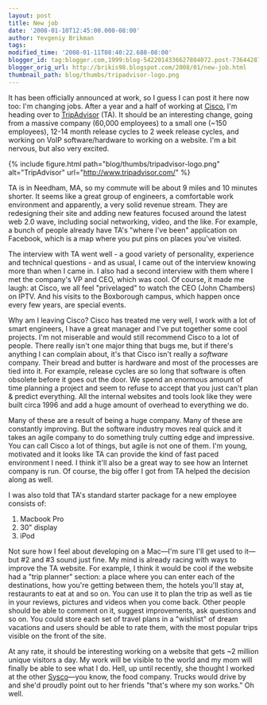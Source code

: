 ```yaml
---
layout: post
title: New job
date: '2008-01-10T12:45:00.000-08:00'
author: Yevgeniy Brikman
tags: 
modified_time: '2008-01-11T08:40:22.688-08:00'
blogger_id: tag:blogger.com,1999:blog-5422014336627804072.post-7364428768592501458
blogger_orig_url: http://brikis98.blogspot.com/2008/01/new-job.html
thumbnail_path: blog/thumbs/tripadvisor-logo.png
---
```


It has been officially announced at work, so I guess I can post it here now 
too: I'm changing jobs. After a year and a half of working at 
[Cisco](http://www.cisco.com/), I'm heading over to 
[TripAdvisor](http://www.tripadvisor.com/) (TA). It should be an interesting 
change, going from a massive company (60,000 employees) to a small one (~150 
employees), 12-14 month release cycles to 2 week release cycles, and working 
on VoIP software/hardware to working on a website. I'm a bit nervous, but also 
very excited. 

{% include figure.html path="blog/thumbs/tripadvisor-logo.png" alt="TripAdvisor" url="http://www.tripadvisor.com/" %}

TA is in Needham, MA, so my commute will be about 9 miles and 10 minutes 
shorter. It seems like a great group of engineers, a comfortable work 
environment and apparently, a very solid revenue stream. They are redesigning 
their site and adding new features focused around the latest web 2.0 wave, 
including social networking, video, and the like. For example, a bunch of 
people already have TA's "where I've been" application on Facebook, which is a 
map where you put pins on places you've visited. 

The interview with TA went well - a good variety of personality, experience 
and technical questions - and as usual, I came out of the interview knowing 
more than when I came in. I also had a second interview with them where I met 
the company's VP and CEO, which was cool. Of course, it made me laugh: at 
Cisco, we all feel "privelaged" to watch the CEO (John Chambers) on IPTV. And 
his visits to the Boxborough campus, which happen once every few years, are 
special events. 

Why am I leaving Cisco? Cisco has treated me very well, I work with a lot of 
smart engineers, I have a great manager and I've put together some cool 
projects. I'm not miserable and would still recommend Cisco to a lot of 
people. There really isn't one major thing that bugs me, but if there's 
anything I can complain about, it's that Cisco isn't really a *software* 
company. Their bread and butter is hardware and most of the processes are tied 
into it. For example, release cycles are so long that software is often 
obsolete before it goes out the door. We spend an enormous amount of time 
planning a project and seem to refuse to accept that you just can't plan &amp; 
predict everything. All the internal websites and tools look like they were 
built circa 1996 and add a huge amount of overhead to everything we do. 

Many of these are a result of being a huge company. Many of these are 
constantly improving. But the software industry moves real quick and it takes 
an agile company to do something truly  cutting edge and impressive. You can 
call Cisco a lot of things, but agile is not one of them. I'm young, motivated 
and it looks like TA can provide the kind of fast paced environment I need. I 
think it'll also be a great way to see how an Internet company is run. Of 
course, the big offer I got from TA helped the decision along as well. 

I was also told that TA's standard starter package for a new employee consists 
of: 

1. Macbook Pro 
1. 30" display 
1. iPod 

Not sure how I feel about developing on a Mac&mdash;I'm sure I'll get used to 
it&mdash;but #2 and #3 sound just fine. My mind is already racing with ways to improve 
the TA website. For example, I think it would be cool if the website had a 
"trip planner" section: a place where you can enter each of the destinations, 
how you're getting between them, the hotels you'll stay at, restaurants to eat 
at and so on. You can use it to plan the trip as well as tie in your reviews, 
pictures and videos when you come back. Other people should be able to comment 
on it, suggest improvements, ask questions and so on. You could store each set 
of travel plans in a "wishlist" of dream vacations and users should be able to 
rate them, with the most popular trips visible on the front of the site. 

At any rate, it should be interesting working on a website that gets ~2 
million unique visitors a day. My work will be visible to the world and my mom 
will finally be able to see what I do. Hell, up until recently, she thought I 
worked at the other [Sysco](http://www.sysco.com/)&mdash;you know, the food 
company. Trucks would drive by and she'd proudly point out to her friends 
"that's where my son works." Oh well. 